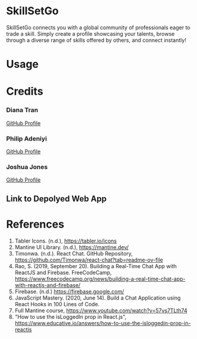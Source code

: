 # SkillSetGo
SkillSetGo connects you with a global community of professionals eager to trade a skill. 
Simply create a profile showcasing your talents, browse through a diverse range of skills offered by others, and connect instantly!

# Usage



# Credits

### Diana Tran
[GitHub Profile](https://github.com/dtran44)

### Philip Adeniyi
[GitHub Profile](https://github.com/ocean-8)

### Joshua Jones 
[GitHub Profile](https://github.com/j0shuaj0nes)

## Link to Depolyed Web App

# References 

1. Tabler Icons. (n.d.), https://tabler.io/icons
2. Mantine UI Library. (n.d.), https://mantine.dev/
3. Timonwa. (n.d.). React Chat. GitHub Repository, https://github.com/Timonwa/react-chat?tab=readme-ov-file
4. Rao, S. (2019, September 20). Building a Real-Time Chat App with ReactJS and Firebase. FreeCodeCamp, https://www.freecodecamp.org/news/building-a-real-time-chat-app-with-reactjs-and-firebase/
5. Firebase. (n.d.) https://firebase.google.com/
6. JavaScript Mastery. (2020, June 14). Build a Chat Application using React Hooks in 100 Lines of Code. 
7. Full Mantine course, https://www.youtube.com/watch?v=57vs7TLth74
8. "How to use the isLoggedIn prop in React.js", https://www.educative.io/answers/how-to-use-the-isloggedin-prop-in-reactjs

